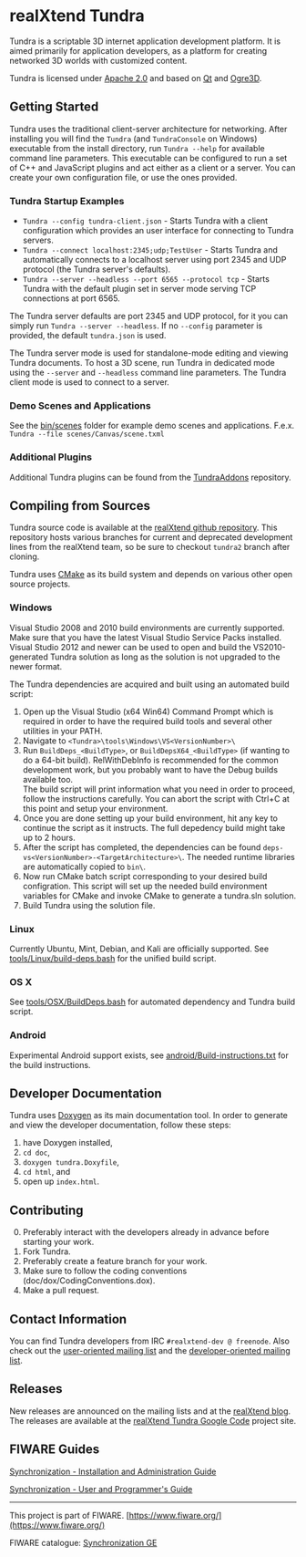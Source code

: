 realXtend Tundra
================

Tundra is a scriptable 3D internet application development platform. It is aimed primarily for application developers, as a platform for creating networked 3D worlds with customized content.

Tundra is licensed under [Apache 2.0] and based on [Qt] and [Ogre3D].

Getting Started
---------------

Tundra uses the traditional client-server architecture for networking. After installing you will find the `Tundra` (and `TundraConsole` on Windows) executable from the install directory, run `Tundra --help` for available command line parameters. This executable can be configured to run a set of C++ and JavaScript plugins and act either as a client or a server. You can create your own configuration file, or use the ones provided.

### Tundra Startup Examples  
- `Tundra --config tundra-client.json` - Starts Tundra with a client configuration which provides an user interface for connecting to Tundra servers.
- `Tundra --connect localhost:2345;udp;TestUser` - Starts Tundra and automatically connects to a localhost server using port 2345 and UDP protocol (the Tundra server's defaults).   
- `Tundra --server --headless --port 6565 --protocol tcp` - Starts Tundra with the default plugin set in server mode serving TCP connections at port 6565.

The Tundra server defaults are port 2345 and UDP protocol, for it you can simply run `Tundra --server --headless`. If no `--config` parameter is provided, the default `tundra.json` is used.  

The Tundra server mode is used for standalone-mode editing and viewing Tundra documents. To host a 3D scene, run Tundra in dedicated mode using the `--server` and `--headless` command line parameters. The Tundra client mode is used to connect to a server.

### Demo Scenes and Applications
See the [bin/scenes] folder for example demo scenes and applications. F.e.x. `Tundra --file scenes/Canvas/scene.txml`

### Additional Plugins
Additional Tundra plugins can be found from the [TundraAddons] repository.

Compiling from Sources
----------------------

Tundra source code is available at the [realXtend github repository]. This repository hosts various branches for current and deprecated development lines from the realXtend team, so be sure to checkout `tundra2` branch after cloning.

Tundra uses [CMake] as its build system and depends on various other open source projects.

### Windows

Visual Studio 2008 and 2010 build environments are currently supported. Make sure that you have the latest Visual Studio Service Packs installed. Visual Studio 2012 and newer can be used to open and build the VS2010-generated Tundra solution as long as the solution is not upgraded to the newer format.

The Tundra dependencies are acquired and built using an automated build script:  
1. Open up the Visual Studio (x64 Win64) Command Prompt which is required in order to have the required build tools and several other utilities in your PATH.  
2. Navigate to `<Tundra>\tools\Windows\VS<VersionNumber>\`  
3. Run `BuildDeps_<BuildType>`, or `BuildDepsX64_<BuildType>` (if wanting to do a 64-bit build). RelWithDebInfo is recommended for the common development work, but you probably want to have the Debug builds available too.  
   The build script will print information what you need in order to proceed, follow the instructions carefully. You can abort the script with Ctrl+C at this point and setup your environment.  
4. Once you are done setting up your build environment, hit any key to continue the script as it instructs. The full depedency build might take up to 2 hours.
5. After the script has completed, the dependencies can be found `deps-vs<VersionNumber>-<TargetArchitecture>\`. The needed runtime libraries are automatically copied to `bin\`.  
6. Now run CMake batch script corresponding to your desired build configration. This script will set up the needed build environment variables for CMake and invoke CMake to generate a tundra.sln solution.  
7. Build Tundra using the solution file.

### Linux

Currently Ubuntu, Mint, Debian, and Kali are officially supported. See [tools/Linux/build-deps.bash] for the unified build script. 

### OS X

See [tools/OSX/BuildDeps.bash] for automated dependency and Tundra build script.

### Android

Experimental Android support exists, see [android/Build-instructions.txt] for the build instructions.

Developer Documentation
-----------------------

Tundra uses [Doxygen] as its main documentation tool. In order to generate and view the developer documentation, follow these steps:  
1. have Doxygen installed,  
2. `cd doc`,  
3. `doxygen tundra.Doxyfile`,  
4. `cd html`, and  
5. open up `index.html`.

Contributing
------------
0. Preferably interact with the developers already in advance before starting your work.
1. Fork Tundra.
2. Preferably create a feature branch for your work.
3. Make sure to follow the coding conventions (doc/dox/CodingConventions.dox).
4. Make a pull request.

Contact Information
-------------------

You can find Tundra developers from IRC `#realxtend-dev @ freenode`. Also check out the [user-oriented mailing list](http://groups.google.com/group/realxtend) and the [developer-oriented mailing list](http://groups.google.com/group/realxtend-dev).

Releases
--------

New releases are announced on the mailing lists and at the [realXtend blog]. The releases are available at the [realXtend Tundra Google Code] project site.

[Qt]: http://qt.digia.com/ "Qt homepage"
[Ogre3D]: http://www.ogre3d.org/ "Ogre3D homepage"
[bin/scenes]: https://github.com/realXtend/naali/tree/tundra2/bin/scenes "bin/scenes"
[TundraAddons]: https://github.com/realXtend/TundraAddons/ "TundraAddons"
[Apache 2.0]: http://www.apache.org/licenses/LICENSE-2.0.txt "Apache 2.0 license"
[CMake]: http://www.cmake.org/ "CMake homepage"
[realXtend blog]: http://www.realxtend.org "realXtend blog"
[realXtend github repository]: https://github.com/realXtend/naali/tree/tundra2 "realXtend Tundra repository"
[tools/OSX/BuildDeps.bash]: https://github.com/realXtend/naali/blob/tundra2/tools/OSX/BuildDeps.bash "tools/OSX/BuildDeps.bash"
[tools/Linux/build-deps.bash]: https://github.com/realXtend/naali/tree/tundra2/tools/Linux/build-deps.bash "tools/Linux/build-deps.bash"
[android/Build-instructions.txt]: https://github.com/realXtend/naali/tree/tundra2/android/Build-instructions.txt "android/Build-instructions.txt"
[Doxygen]:  http://www.stack.nl/~dimitri/doxygen/ "doxygen homepage"
[realXtend Tundra Google Code]: http://code.google.com/p/realxtend-naali/downloads/list

FIWARE Guides
-------------

[Synchronization - Installation and Administration Guide](doc/Installation_and_Administration_guide.md)

[Synchronization - User and Programmer's Guide](doc/User_and_Programmers_guide.md)

---------------------------------------------------------------------------------------------------------
This project is part of FIWARE.
[https://www.fiware.org/](https://www.fiware.org/)

FIWARE catalogue: [Synchronization GE](http://catalogue.fiware.org/enablers/synchronization)
